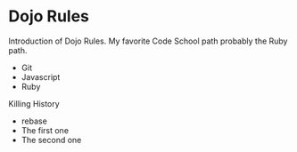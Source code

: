 Dojo Rules
==========
Introduction of Dojo Rules.
My favorite Code School path probably the Ruby path.
* Git
* Javascript
* Ruby

Killing History
* rebase
* The first one
* The second one

